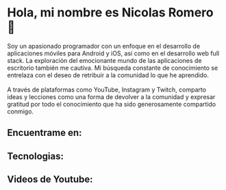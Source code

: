 <h1> Hola, mi nombre es Nicolas Romero 👋 </h1>

<p>Soy un apasionado programador con un enfoque en el desarrollo de aplicaciones móviles para Android y iOS, así como en el desarrollo web full stack. La exploración del emocionante mundo de las aplicaciones de escritorio también me cautiva. Mi búsqueda constante de conocimiento se entrelaza con el deseo de retribuir a la comunidad lo que he aprendido.
<br><br>
A través de plataformas como YouTube, Instagram y Twitch, comparto ideas y lecciones como una forma de devolver a la comunidad y expresar gratitud por todo el conocimiento que ha sido generosamente compartido conmigo. </p>

<h2>Encuentrame en:</h2>
<a href="discord"> </a>
<a href="https://instagram.com/Kureikode"> </a>
<a href="https://tiktok.com/@Kureikode"> </a>
<a href="https://twitch.tv/Kureikode"> </a>
<a href="https://twitter.com/Kureikode"> </a>
<a href="https://youtube.com/@Kureikode"> </a>

<h2>Tecnologias: </h2>

<h2>Videos de Youtube: </h2>
